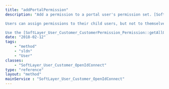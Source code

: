 ```yaml
---
title: "addPortalPermission"
description: "Add a permission to a portal user's permission set. [SoftLayer_User_Customer_CustomerPermission_Permission](/reference/datatypes/SoftLayer_User_Customer_CustomerPermission_Permission) control which features in the SoftLayer customer portal and API a user may use. If the user already has the permission you're attempting to add then addPortalPermission() returns true. 

Users can assign permissions to their child users, but not to themselves. An account's master has all portal permissions and can set permissions for any of the other users on their account. 

Use the [SoftLayer_User_Customer_CustomerPermission_Permission::getAllObjects](/reference/datatypes/$1/#$2) method to retrieve a list of all permissions available in the SoftLayer customer portal and API. Permissions are added based on the keyName property of the permission parameter. "
date: "2018-02-12"
tags:
    - "method"
    - "sldn"
    - "User"
classes:
    - "SoftLayer_User_Customer_OpenIdConnect"
type: "reference"
layout: "method"
mainService : "SoftLayer_User_Customer_OpenIdConnect"
---
```

